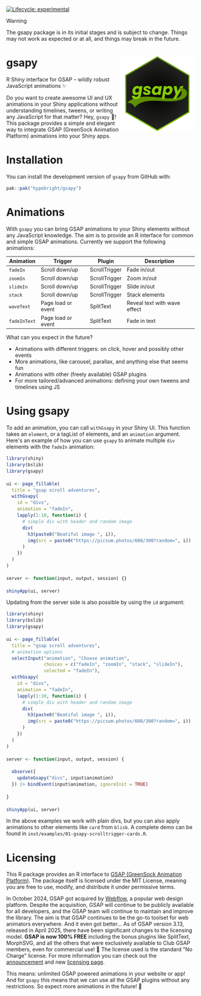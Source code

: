 <!-- badges: start -->
[![Lifecycle: experimental](https://img.shields.io/badge/lifecycle-experimental-orange.svg)](https://lifecycle.r-lib.org/articles/stages.html#experimental)
<!-- badges: end -->

> [!WARNING]
> The gsapy package is in its initial stages and is subject to change. Things may not work as expected or at all, and things may break in the future.


# gsapy <img src="man/figures/logo.png" width="200px" align="right"/>

R Shiny interface for GSAP – wildly robust JavaScript animations ✨

Do you want to create awesome UI and UX animations in your Shiny applications without understanding timelines, tweens, or writing any JavaScript for that matter? Hey, `gsapy` 👋!
This package provides a simple and elegant way to integrate GSAP (GreenSock Animation Platform) animations into your Shiny apps.

# Installation

You can install the development version of `gsapy` from GitHub with:

```r
pak::pak("hypebright/gsapy")
```

# Animations

With `gsapy` you can bring GSAP animations to your Shiny elements without any JavaScript knowledge. The aim is to provide an R interface for common and simple GSAP animations. Currently we support the following animations:

| Animation | Trigger | Plugin | Description |
| --- | --- | --- | --- |
| `fadeIn` | Scroll down/up | ScrollTrigger | Fade in/out |
| `zoomIn` | Scroll down/up | ScrollTrigger | Zoom in/out |
| `slideIn` | Scroll down/up | ScrollTrigger | Slide in/out |
| `stack` | Scroll down/up | ScrollTrigger | Stack elements |
| `waveText` | Page load or event | SplitText | Reveal text with wave effect |
| `fadeInText` | Page load or event | SplitText | Fade in text |

What can you expect in the future?

* Animations with different triggers: on click, hover and possibly other events
* More animations, like carousel, parallax, and anything else that seems fun
* Animations with other (freely available) GSAP plugins
* For more tailored/advanced animations: defining your own tweens and timelines using JS

# Using gsapy

To add an animation, you can call `withGsapy` in your Shiny UI. This function takes an `element`, or a tagList of elements, and an `animation` argument. Here's an example of how you can use `gsapy` to animate multiple `div` elements with the `fadeIn` animation:

```r
library(shiny)
library(bslib)
library(gsapy)

ui <- page_fillable(
  title = "gsap scroll adventures",
  withGsapy(
    id = "divs",
    animation = "fadeIn",
    lapply(1:10, function(i) {
      # simple div with header and random image
      div(
        h3(paste0("Beatiful image ", i)),
        img(src = paste0("https://picsum.photos/600/300?random=", i))
      )
    })
  )
)

server <- function(input, output, session) {}

shinyApp(ui, server)
```

Updating from the server side is also possible by using the `id` argument:

```r
library(shiny)
library(bslib)
library(gsapy)

ui <- page_fillable(
  title = "gsap scroll adventures",
  # animation options
  selectInput("animation", "Choose animation",
              choices = c("fadeIn", "zoomIn", "stack", "slideIn"),
              selected = "fadeIn"),
  withGsapy(
    id = "divs",
    animation = "fadeIn",
    lapply(1:10, function(i) {
      # simple div with header and random image
      div(
        h3(paste0("Beatiful image ", i)),
        img(src = paste0("https://picsum.photos/600/300?random=", i))
      )
    })
  )
)

server <- function(input, output, session) {

  observe({
    updateGsapy("divs", input$animation)
  }) |> bindEvent(input$animation, ignoreInit = TRUE)

}

shinyApp(ui, server)
```

In the above examples we work with plain divs, but you can also apply animations to other elements like `card` from `blisb`. A complete demo can be found in `inst/examples/01-gsapy-scrolltrigger-cards.R`.

# Licensing
This R package provides an R interface to [GSAP (GreenSock Animation Platform)](https://github.com/greensock/GSAP). The package itself is licensed under the MIT License, meaning you are free to use, modify, and distribute it under permissive terms.

In October 2024, GSAP got acquired by [Webflow](https://webflow.com/), a popular web design platform. Despite the acquisition, GSAP will continue to be publicly available for all developers, and the GSAP team will continue to maintain and improve the library. The aim is that GSAP continues to be the go-to toolset for web animators everywhere.
And it even got better... As of GSAP version 3.13, released in April 2025, there have been significant changes to the licensing model.
**GSAP is now 100% FREE** including the bonus plugins like SplitText, MorphSVG, and all the others that were exclusively available to Club GSAP members, even for commercial use! 🥳 The license used is the standard "No Charge" license. For more information you can check out
the [announcement](https://gsap.com/blog/3-13/?__s=8m3ouioiaxbfmo26ny5o) and new [licensing page](https://gsap.com/community/standard-license/).

This means: unlimited GSAP powered animations in your website or app! And for `gsapy` this means that we can use all the GSAP plugins without any restrictions. So expect more animations in the future! 🎉



